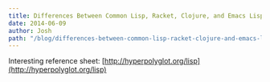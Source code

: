 ```yaml
---
title: Differences Between Common Lisp, Racket, Clojure, and Emacs Lisp
date: 2014-06-09
author: Josh
path: "/blog/differences-between-common-lisp-racket-clojure-and-emacs-lisp/"
---
```


Interesting reference sheet: [http://hyperpolyglot.org/lisp](http://hyperpolyglot.org/lisp)
